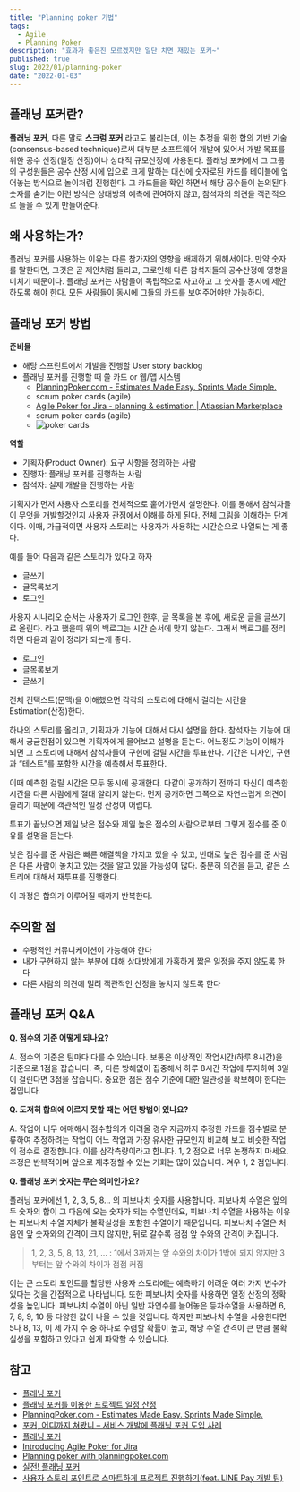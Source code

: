 ```yaml
---
title: "Planning poker 기법"
tags:
  - Agile
  - Planning Poker
description: "효과가 좋은진 모르겠지만 일단 치면 재밌는 포커~"
published: true
slug: 2022/01/planning-poker
date: "2022-01-03"
---
```


## **플래닝 포커란?**

**플래닝 포커**, 다른 말로 **스크럼 포커** 라고도 불리는데, 이는 추정을 위한 합의 기반 기술(consensus-based technique)로써 대부분 소프트웨어 개발에 있어서 개발 목표를 위한 공수 산정(일정 산정)이나 상대적 규모산정에 사용된다. 플래닝 포커에서 그 그룹의 구성원들은 공수 산정 시에 입으로 크게 말하는 대신에 숫자로된 카드를 테이블에 엎어놓는 방식으로 놀이처럼 진행한다. 그 카드들을 확인 하면서 해당 공수들이 논의된다. 숫자를 숨기는 이런 방식은 상대방의 예측에 관여하지 않고, 참석자의 의견을 객관적으로 들을 수 있게 만들어준다.

## **왜 사용하는가?**

플래닝 포커를 사용하는 이유는 다른 참가자의 영향을 배제하기 위해서이다. 만약 숫자를 말한다면, 그것은 곧 제안처럼 들리고, 그로인해 다른 참석자들의 공수산정에 영향을 미치기 때문이다. 플래닝 포커는 사람들이 독립적으로 사고하고 그 숫자를 동시에 제안하도록 해야 한다. 모든 사람들이 동시에 그들의 카드를 보여주어야만 가능하다.

## **플래닝 포커 방법**

**준비물**

- 해당 스프린트에서 개발을 진행할 User story backlog
- 플래닝 포커를 진행할 때 쓸 카드 or 웹/앱 시스템
    - [PlanningPoker.com - Estimates Made Easy. Sprints Made Simple.](https://www.planningpoker.com/)
    - scrum poker cards (agile)
    - [Agile Poker for Jira - planning & estimation | Atlassian Marketplace](https://marketplace.atlassian.com/apps/700473/agile-poker-for-jira-planning-estimation?hosting=datacenter&tab=overview&utm_source=google&utm_medium=cpc&utm_campaign=agile_poker_search&gclid=CjwKCAiAlrSPBhBaEiwAuLSDUMMdJfUqqrLyWgl8zO5wDyVcHmQY0SDg8ZcPzMlQEstz-g58npUYCxoCiTgQAvD_BwE)
    - scrum poker cards (agile)
    - ![poker cards](/2022/01/images/poker-cards.png)

**역할**

- 기획자(Product Owner): 요구 사항을 정의하는 사람
- 진행자: 플래닝 포커를 진행하는 사람
- 참석자: 실제 개발을 진행하는 사람

기획자가 먼저 사용자 스토리를 전체적으로 훝어가면서 설명한다. 이를 통해서 참석자들이 무엇을 개발할것인지 사용자 관점에서 이해를 하게 된다. 전체 그림을 이해하는 단계이다. 이때, 가급적이면 사용자 스토리는 사용자가 사용하는 시간순으로 나열되는 게 좋다.

예를 들어 다음과 같은 스토리가 있다고 하자

- 글쓰기
- 글목록보기
- 로그인

사용자 시나리오 순서는 사용자가 로그인 한후, 글 목록을 본 후에, 새로운 글을 글쓰기로 올린다. 라고 했을때 위의 백로그는 시간 순서에 맞지 않는다. 그래서 백로그를 정리하면 다음과 같이 정리가 되는게 좋다.

- 로그인
- 글목록보기
- 글쓰기

전체 컨택스트(문맥)을 이해했으면 각각의 스토리에 대해서 걸리는 시간을 Estimation(산정)한다.

하나의 스토리를 올리고, 기획자가 기능에 대해서 다시 설명을 한다. 참석자는 기능에 대해서 궁금한점이 있으면 기획자에게 물어보고 설명을 듣는다. 어느정도 기능이 이해가 되면 그 스토리에 대해서 참석자들이 구현에 걸릴 시간을 투표한다. 기간은 디자인, 구현과 “테스트”를 포함한 시간을 예측해서 투표한다.

이때 예측한 걸릴 시간은 모두 동시에 공개한다. 다같이 공개하기 전까지 자신이 예측한 시간을 다른 사람에게 절대 알리지 않는다. 먼저 공개하면 그쪽으로 자연스럽게 의견이 쏠리기 때문에 객관적인 일정 산정이 어렵다.

투표가 끝났으면 제일 낮은 점수와 제일 높은 점수의 사람으로부터 그렇게 점수를 준 이유를 설명을 듣는다.

낮은 점수를 준 사람은 빠른 해결책을 가지고 있을 수 있고, 반대로 높은 점수를 준 사람은 다른 사람이 놓치고 있는 것을 알고 있을 가능성이 많다. 충분히 의견을 듣고, 같은 스토리에 대해서 재투표를 진행한다.

이 과정은 합의가 이루어질 때까지 반복한다.

## **주의할 점**

- 수평적인 커뮤니케이션이 가능해야 한다
- 내가 구현하지 않는 부분에 대해 상대방에게 가혹하게 짧은 일정을 주지 않도록 한다
- 다른 사람의 의견에 밀려 객관적인 산정을 놓치지 않도록 한다

## **플래닝 포커 Q&A**

**Q. 점수의 기준 어떻게 되나요?**

A. 점수의 기준은 팀마다 다를 수 있습니다. 보통은 이상적인 작업시간(하루 8시간)을 기준으로 1점을 잡습니다. 즉, 다른 방해없이 집중해서 하루 8시간 작업에 투자하여 3일이 걸린다면 3점을 잡습니다. 중요한 점은 점수 기준에 대한 일관성을 확보해야 한다는 점입니다.

**Q. 도저히 합의에 이르지 못할 때는 어떤 방법이 있나요?**

A. 작업이 너무 애매해서 점수합의가 어려울 경우 지금까지 추정한 카드를 점수별로 분류하여 추정하려는 작업이 어느 작업과 가장 유사한 규모인지 비교해 보고 비슷한 작업의 점수로 결정합니다. 이를 삼각측량이라고 합니다. 1, 2 점으로 너무 논쟁하지 마세요. 추정은 반복적이며 앞으로 재추정할 수 있는 기회는 많이 있습니다. 겨우 1, 2 점입니다.

**Q. 플래닝 포커 숫자는 무슨 의미인가요?**

플래닝 포커에선 1, 2, 3, 5, 8… 의 피보나치 숫자를 사용합니다. 피보나치 수열은 앞의 두 숫자의 합이 그 다음에 오는 숫자가 되는 수열인데요, 피보나치 수열을 사용하는 이유는 피보나치 수열 자체가 불확실성을 포함한 수열이기 때문입니다. 피보나치 수열은 처음엔 앞 숫자와의 간격이 크지 않지만, 뒤로 갈수록 점점 앞 수와의 간격이 커집니다.

> 1, 2, 3, 5, 8, 13, 21, … : 1에서 3까지는 앞 수와의 차이가 1밖에 되지 않지만 3부터는 앞 수와의 차이가 점점 커짐

이는 큰 스토리 포인트를 할당한 사용자 스토리에는 예측하기 어려운 여러 가지 변수가 있다는 것을 간접적으로 나타냅니다. 또한 피보나치 숫자를 사용하면 일정 산정의 정확성을 높입니다. 피보나치 수열이 아닌 일반 자연수를 늘어놓은 등차수열을 사용하면 6, 7, 8, 9, 10 등 다양한 값이 나올 수 있을 것입니다. 하지만 피보나치 수열을 사용한다면 5나 8, 13, 이 세 가지 수 중 하나로 수렴할 확률이 높고, 해당 수열 간격이 큰 만큼 불확실성을 포함하고 있다고 쉽게 파악할 수 있습니다.

## **참고**

- [플래닝 포커](https://ko.wikipedia.org/wiki/%ED%94%8C%EB%9E%98%EB%8B%9D_%ED%8F%AC%EC%BB%A4)
- [플래닝 포커를 이용한 프로젝트 일정 산정](https://bcho.tistory.com/1041)
- [PlanningPoker.com - Estimates Made Easy. Sprints Made Simple.](https://www.planningpoker.com/)
- [포커, 어디까지 쳐봤니 – 서비스 개발에 플래닝 포커 도입 사례](https://tech.kakao.com/2020/09/08/planning-poker/)
- [플래닝 포커](https://ko.wikipedia.org/wiki/%ED%94%8C%EB%9E%98%EB%8B%9D_%ED%8F%AC%EC%BB%A4)
- [Introducing Agile Poker for Jira](https://youtu.be/Qn7Q-C5XYpU)
- [Planning poker with planningpoker.com](https://youtu.be/LERjCWWlgGc)
- [실전! 플래닝 포커](https://greatkim91.tistory.com/178)
- [사용자 스토리 포인트로 스마트하게 프로젝트 진행하기(feat. LINE Pay 개발 팀)](https://engineering.linecorp.com/ko/blog/user-story-point-in-line-pay-team/)